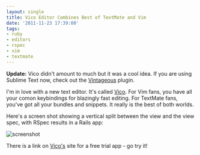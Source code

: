 ```yaml
---
layout: single
title: Vico Editor Combines Best of TextMate and Vim
date: '2011-11-23 17:39:00'
tags:
- ruby
- editors
- rspec
- vim
- textmate
---
```


**Update:** Vico didn't amount to much but it was a cool idea. If you are using Sublime Text now, check out the [Vintageous](https://github.com/guillermooo/Vintageous) plugin.

I'm in love with a new text editor. It's called [Vico](http://vicoapp.com). For Vim fans, you have all your comon keybindings for blazingly fast editing. For TextMate fans, you've got all your bundles and snippets. It really is the best of both worlds. 

Here's a screen shot showing a vertical split between the view and the view spec, with RSpec results  in a Rails app:

 ![screenshot](http://mediacdn.disqus.com/uploads/mediaembed/images/169/523/original.jpg)
 
There is a link on [Vico's](http://vicoapp.com) site for a free trial app - go try it! 
